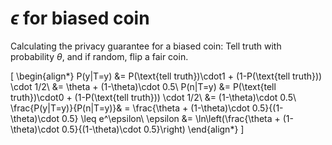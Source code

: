 # $\epsilon$ for biased coin
Calculating the privacy guarantee for a biased coin:
Tell truth with probability $\theta$, and if random, flip a fair coin.

\[
\begin{align*}
P(y|T=y) &= P(\text{tell truth})\cdot1 + (1-P(\text{tell truth})) \cdot 1/2\\
&= \theta + (1-\theta)\cdot 0.5\\
P(n|T=y) &= P(\text{tell truth})\cdot0 + (1-P(\text{tell truth})) \cdot 1/2\\
&= (1-\theta)\cdot 0.5\\
\frac{P(y|T=y)}{P(n|T=y)}& = \frac{\theta + (1-\theta)\cdot 0.5}{(1-\theta)\cdot 0.5} \leq e^\epsilon\\
\epsilon &= \ln\left(\frac{\theta + (1-\theta)\cdot 0.5}{(1-\theta)\cdot 0.5}\right)
\end{align*}
\]